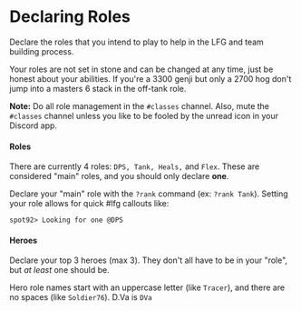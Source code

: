 # Declaring Roles

Declare the roles that you intend to play to help in the LFG and team building process.

Your roles are not set in stone and can be changed at any time, just be honest about your abilities. If you're a 3300 genji but only a 2700 hog don't jump into a masters 6 stack in the off-tank role.

**Note:** Do all role management in the `#classes` channel. Also, mute the `#classes` channel unless you like to be fooled by the unread icon in your Discord app.

#### Roles
There are currently 4 roles: `DPS, Tank, Heals,` and `Flex`. These are considered "main" roles, and you should only declare **one**.

Declare your "main" role with the `?rank` command (ex: `?rank Tank`). Setting your role allows for quick #lfg callouts like:
```
spot92> Looking for one @DPS
```

#### Heroes
Declare your top 3 heroes (max 3). They don't all have to be in your "role", but *at least* one should be.

Hero role names start with an uppercase letter (like `Tracer`), and there are no spaces (like `Soldier76`). D.Va is `DVa`
